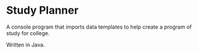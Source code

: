 # Study Planner
A console program that imports data templates to help create a program of study for college.

Written in Java.
